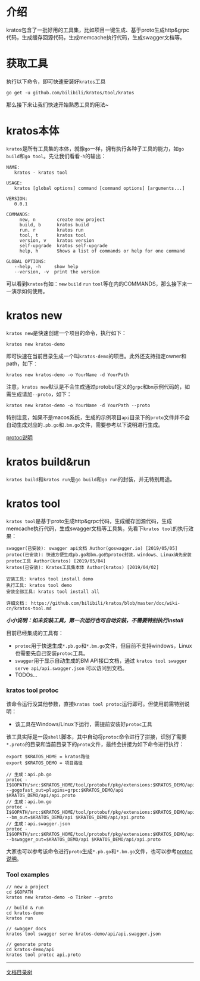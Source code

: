 # 介绍

kratos包含了一批好用的工具集，比如项目一键生成、基于proto生成http&grpc代码，生成缓存回源代码，生成memcache执行代码，生成swagger文档等。

# 获取工具

执行以下命令，即可快速安装好`kratos`工具
```shell
go get -u github.com/bilibili/kratos/tool/kratos
```

那么接下来让我们快速开始熟悉工具的用法~

# kratos本体

`kratos`是所有工具集的本体，就像`go`一样，拥有执行各种子工具的能力，如`go build`和`go tool`。先让我们看看`-h`的输出：

```
NAME:
   kratos - kratos tool

USAGE:
   kratos [global options] command [command options] [arguments...]

VERSION:
   0.0.1

COMMANDS:
     new, n        create new project
     build, b      kratos build
     run, r        kratos run
     tool, t       kratos tool
     version, v    kratos version
     self-upgrade  kratos self-upgrade
     help, h       Shows a list of commands or help for one command

GLOBAL OPTIONS:
   --help, -h     show help
   --version, -v  print the version
```

可以看到`kratos`有如：`new` `build` `run` `tool`等在内的COMMANDS，那么接下来一一演示如何使用。

# kratos new

`kratos new`是快速创建一个项目的命令，执行如下：

```shell
kratos new kratos-demo
```

即可快速在当前目录生成一个叫`kratos-demo`的项目。此外还支持指定owner和path，如下：

```shell
kratos new kratos-demo -o YourName -d YourPath
```

注意，`kratos new`默认是不会生成通过protobuf定义的`grpc`和`bm`示例代码的，如需生成请加`--proto`，如下：

```shell
kratos new kratos-demo -o YourName -d YourPath --proto
```

特别注意，如果不是macos系统，生成的示例项目`api`目录下的`proto`文件并不会自动生成对应的`.pb.go`和`.bm.go`文件，需要参考以下说明进行生成。

[protoc说明](protoc.md)

# kratos build&run

`kratos build`和`kratos run`是`go build`和`go run`的封装，并无特别用途。

# kratos tool

`kratos tool`是基于proto生成http&grpc代码，生成缓存回源代码，生成memcache执行代码，生成swagger文档等工具集，先看下`kratos tool`的执行效果：

```
swagger(已安装): swagger api文档 Author(goswagger.io) [2019/05/05]
protoc(已安装): 快速方便生成pb.go和bm.go的protoc封装，windows、Linux请先安装protoc工具 Author(kratos) [2019/05/04]
kratos(已安装): Kratos工具集本体 Author(kratos) [2019/04/02]

安装工具: kratos tool install demo
执行工具: kratos tool demo
安装全部工具: kratos tool install all

详细文档： https://github.com/bilibili/kratos/blob/master/doc/wiki-cn/kratos-tool.md
```

***小小说明：如未安装工具，第一次运行也可自动安装，不需要特别执行install***

目前已经集成的工具有：
* `protoc`用于快速生成`*.pb.go`和`*.bm.go`文件，但目前不支持windows，Linux也需要先自己安装`protoc`工具。
* `swagger`用于显示自动生成的BM API接口文档，通过 `kratos tool swagger serve api/api.swagger.json` 可以访问到文档。
* TODOs...

### kratos tool protoc

该命令运行没其他参数，直接`kratos tool protoc`运行即可。但使用前需特别说明：

* 该工具在Windows/Linux下运行，需提前安装好`protoc`工具

该工具实际是一段`shell`脚本，其中自动将`protoc`命令进行了拼接，识别了需要`*.proto`的目录和当前目录下的`proto`文件，最终会拼接为如下命令进行执行：

```shell
export $KRATOS_HOME = kratos路径
export $KRATOS_DEMO = 项目路径

// 生成：api.pb.go
protoc -I$GOPATH/src:$KRATOS_HOME/tool/protobuf/pkg/extensions:$KRATOS_DEMO/api --gogofast_out=plugins=grpc:$KRATOS_DEMO/api $KRATOS_DEMO/api/api.proto
// 生成：api.bm.go
protoc -I$GOPATH/src:$KRATOS_HOME/tool/protobuf/pkg/extensions:$KRATOS_DEMO/api --bm_out=$KRATOS_DEMO/api $KRATOS_DEMO/api/api.proto
// 生成：api.swagger.json
protoc -I$GOPATH/src:$KRATOS_HOME/tool/protobuf/pkg/extensions:$KRATOS_DEMO/api --bswagger_out=$KRATOS_DEMO/api $KRATOS_DEMO/api/api.proto
```

大家也可以参考该命令进行`proto`生成`*.pb.go`和`*.bm.go`文件，也可以参考[protoc说明](protoc.md)。

### Tool examples
```shell
// new a project
cd $GOPATH
kratos new kratos-demo -o Tinker --proto

// build & run
cd kratos-demo
kratos run

// swagger docs
kratos tool swagger serve kratos-demo/api/api.swagger.json

// generate proto
cd kratos-demo/api
kratos tool protoc api.proto
```

-------------

[文档目录树](summary.md)
